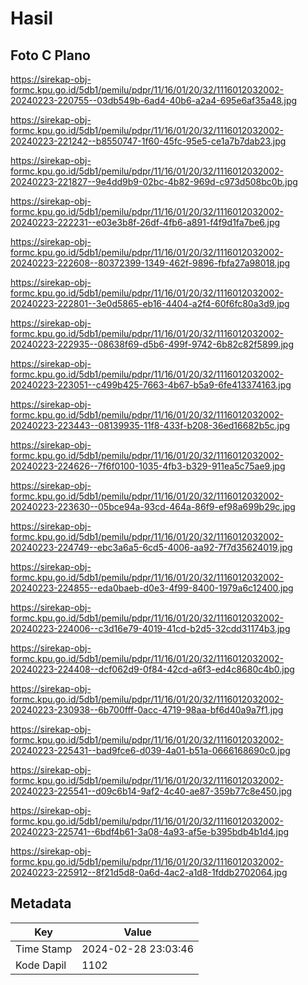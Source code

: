 # Hasil

## Foto C Plano

https://sirekap-obj-formc.kpu.go.id/5db1/pemilu/pdpr/11/16/01/20/32/1116012032002-20240223-220755--03db549b-6ad4-40b6-a2a4-695e6af35a48.jpg

https://sirekap-obj-formc.kpu.go.id/5db1/pemilu/pdpr/11/16/01/20/32/1116012032002-20240223-221242--b8550747-1f60-45fc-95e5-ce1a7b7dab23.jpg

https://sirekap-obj-formc.kpu.go.id/5db1/pemilu/pdpr/11/16/01/20/32/1116012032002-20240223-221827--9e4dd9b9-02bc-4b82-969d-c973d508bc0b.jpg

https://sirekap-obj-formc.kpu.go.id/5db1/pemilu/pdpr/11/16/01/20/32/1116012032002-20240223-222231--e03e3b8f-26df-4fb6-a891-f4f9d1fa7be6.jpg

https://sirekap-obj-formc.kpu.go.id/5db1/pemilu/pdpr/11/16/01/20/32/1116012032002-20240223-222608--80372399-1349-462f-9896-fbfa27a98018.jpg

https://sirekap-obj-formc.kpu.go.id/5db1/pemilu/pdpr/11/16/01/20/32/1116012032002-20240223-222801--3e0d5865-eb16-4404-a2f4-60f6fc80a3d9.jpg

https://sirekap-obj-formc.kpu.go.id/5db1/pemilu/pdpr/11/16/01/20/32/1116012032002-20240223-222935--08638f69-d5b6-499f-9742-6b82c82f5899.jpg

https://sirekap-obj-formc.kpu.go.id/5db1/pemilu/pdpr/11/16/01/20/32/1116012032002-20240223-223051--c499b425-7663-4b67-b5a9-6fe413374163.jpg

https://sirekap-obj-formc.kpu.go.id/5db1/pemilu/pdpr/11/16/01/20/32/1116012032002-20240223-223443--08139935-11f8-433f-b208-36ed16682b5c.jpg

https://sirekap-obj-formc.kpu.go.id/5db1/pemilu/pdpr/11/16/01/20/32/1116012032002-20240223-224626--7f6f0100-1035-4fb3-b329-911ea5c75ae9.jpg

https://sirekap-obj-formc.kpu.go.id/5db1/pemilu/pdpr/11/16/01/20/32/1116012032002-20240223-223630--05bce94a-93cd-464a-86f9-ef98a699b29c.jpg

https://sirekap-obj-formc.kpu.go.id/5db1/pemilu/pdpr/11/16/01/20/32/1116012032002-20240223-224749--ebc3a6a5-6cd5-4006-aa92-7f7d35624019.jpg

https://sirekap-obj-formc.kpu.go.id/5db1/pemilu/pdpr/11/16/01/20/32/1116012032002-20240223-224855--eda0baeb-d0e3-4f99-8400-1979a6c12400.jpg

https://sirekap-obj-formc.kpu.go.id/5db1/pemilu/pdpr/11/16/01/20/32/1116012032002-20240223-224006--c3d16e79-4019-41cd-b2d5-32cdd31174b3.jpg

https://sirekap-obj-formc.kpu.go.id/5db1/pemilu/pdpr/11/16/01/20/32/1116012032002-20240223-224408--dcf062d9-0f84-42cd-a6f3-ed4c8680c4b0.jpg

https://sirekap-obj-formc.kpu.go.id/5db1/pemilu/pdpr/11/16/01/20/32/1116012032002-20240223-230938--6b700fff-0acc-4719-98aa-bf6d40a9a7f1.jpg

https://sirekap-obj-formc.kpu.go.id/5db1/pemilu/pdpr/11/16/01/20/32/1116012032002-20240223-225431--bad9fce6-d039-4a01-b51a-0666168690c0.jpg

https://sirekap-obj-formc.kpu.go.id/5db1/pemilu/pdpr/11/16/01/20/32/1116012032002-20240223-225541--d09c6b14-9af2-4c40-ae87-359b77c8e450.jpg

https://sirekap-obj-formc.kpu.go.id/5db1/pemilu/pdpr/11/16/01/20/32/1116012032002-20240223-225741--6bdf4b61-3a08-4a93-af5e-b395bdb4b1d4.jpg

https://sirekap-obj-formc.kpu.go.id/5db1/pemilu/pdpr/11/16/01/20/32/1116012032002-20240223-225912--8f21d5d8-0a6d-4ac2-a1d8-1fddb2702064.jpg


## Metadata

| Key        | Value               |
| ---------- | ------------------- |
| Time Stamp | 2024-02-28 23:03:46 |
| Kode Dapil | 1102                |



